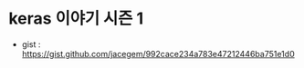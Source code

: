 # keras 이야기 시즌 1

- gist : https://gist.github.com/jacegem/992cace234a783e47212446ba751e1d0


<script src="https://gist.github.com/jacegem/992cace234a783e47212446ba751e1d0.js"></script>
